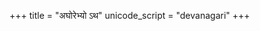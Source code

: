 +++
title = "अघोरेभ्यो ऽथ"
unicode_script = "devanagari"
+++

<div class="js_include" url="/vedAH/yajuH/taittirIyam/AraNyakam/sarva-prastutiH/06/45_aghorebhyo_atha"  newLevelForH1="2" includeTitle="false"> </div>  
